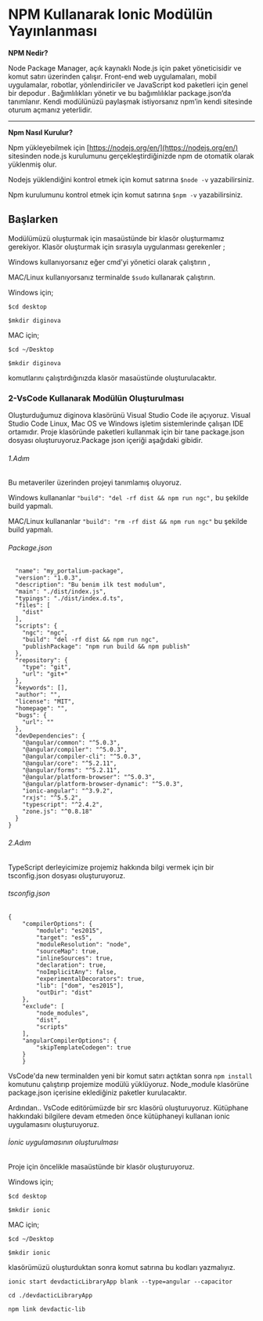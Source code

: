    # NPM Kullanarak Ionic Modülün Yayınlanması
   
**NPM Nedir?**

 Node Package Manager, açık kaynaklı  Node.js için paket yöneticisidir  ve komut satırı üzerinden çalışır. Front-end web uygulamaları, mobil uygulamalar, robotlar, yönlendiriciler ve JavaScript kod paketleri için genel bir depodur . Bağımlılıkları yönetir ve bu bağımlılıklar package.json’da tanımlanır. Kendi modülünüzü paylaşmak istiyorsanız npm’in kendi sitesinde oturum açmanız yeterlidir.
 
 ---
**Npm Nasıl Kurulur?**

 Npm yükleyebilmek için  [https://nodejs.org/en/](https://nodejs.org/en/) sitesinden node.js kurulumunu gerçekleştirdiğinizde npm de otomatik olarak yüklenmiş olur.
 
Nodejs yüklendiğini kontrol etmek için komut satırına `$node -v`  yazabilirsiniz.

Npm kurulumunu kontrol etmek için komut satırına `$npm -v` yazabilirsiniz.




## Başlarken

Modülümüzü oluşturmak için masaüstünde bir klasör oluşturmamız gerekiyor.
Klasör oluşturmak için sırasıyla uygulanması gerekenler ;

Windows kullanıyorsanız eğer cmd'yi yönetici olarak çalıştırın ,

MAC/Linux kullanıyorsanız terminalde `$sudo` kullanarak çalıştırın.

   Windows için;

   `$cd desktop`
   
   `$mkdir diginova`
   
   
   MAC için;
   
   `$cd ~/Desktop`
   
   `$mkdir diginova`
   
  
  komutlarını çalıştırdığınızda klasör masaüstünde oluşturulacaktır.
 
 ### 2-VsCode Kullanarak Modülün Oluşturulması
Oluşturduğumuz diginova klasörünü Visual Studio Code ile açıyoruz. Visual Studio Code Linux, Mac OS ve Windows işletim sistemlerinde çalışan IDE ortamıdır.  Proje klasöründe paketleri kullanmak için bir tane package.json dosyası oluşturuyoruz.Package json içeriği aşağıdaki gibidir. 

###### 1.Adım

Bu metaveriler üzerinden projeyi tanımlamış oluyoruz.

Windows kullananlar `"build": "del -rf dist && npm run ngc",` bu şekilde build yapmalı.

MAC/Linux kullananlar  `"build": "rm -rf dist && npm run ngc"` bu şekilde build yapmalı.

###### Package.json

```{
  "name": "my_portalium-package",
  "version": "1.0.3",
  "description": "Bu benim ilk test modulum",
  "main": "./dist/index.js",
  "typings": "./dist/index.d.ts",
  "files": [
    "dist"
  ],
  "scripts": {
    "ngc": "ngc",
    "build": "del -rf dist && npm run ngc",
    "publishPackage": "npm run build && npm publish"
  },
  "repository": {
    "type": "git",
    "url": "git+"
  },
  "keywords": [],
  "author": "",
  "license": "MIT",
  "homepage": "",
  "bugs": {
    "url": ""
  },
  "devDependencies": {
    "@angular/common": "^5.0.3",
    "@angular/compiler": "^5.0.3",
    "@angular/compiler-cli": "^5.0.3",
    "@angular/core": "^5.2.11",
    "@angular/forms": "^5.2.11",
    "@angular/platform-browser": "^5.0.3",
    "@angular/platform-browser-dynamic": "^5.0.3",
    "ionic-angular": "^3.9.2",
    "rxjs": "^5.5.2",
    "typescript": "^2.4.2",
    "zone.js": "^0.8.18"
  }
}
```
###### 2.Adım

TypeScript derleyicimize projemiz hakkında bilgi vermek için bir tsconfig.json dosyası oluşturuyoruz.

###### tsconfig.json

```
{
    "compilerOptions": {
        "module": "es2015",
        "target": "es5",
        "moduleResolution": "node",
        "sourceMap": true,
        "inlineSources": true,
        "declaration": true,
        "noImplicitAny": false,
        "experimentalDecorators": true,
        "lib": ["dom", "es2015"],
        "outDir": "dist"
    },
    "exclude": [
        "node_modules",
        "dist",
        "scripts"
    ],
    "angularCompilerOptions": {
        "skipTemplateCodegen": true
    }
    }
```

VsCode'da new terminalden yeni bir komut satırı açtıktan sonra  `npm install ` komutunu çalıştırıp projemize modülü yüklüyoruz. Node_module klasörüne package.json içerisine eklediğiniz paketler kurulacaktır.

Ardından..
VsCode editörümüzde bir src klasörü oluşturuyoruz.
Kütüphane hakkındaki bilgilere devam etmeden önce kütüphaneyi kullanan ionic uygulamasını oluşturuyoruz.

###### İonic uygulamasının oluşturulması 

Proje için öncelikle masaüstünde bir klasör oluşturuyoruz.

   Windows için;

   `$cd desktop`
   
   `$mkdir ionic`
   
   MAC için;
   
   `$cd ~/Desktop`
   
   `$mkdir ionic`
   
   
   klasörümüzü oluşturduktan sonra komut satırına bu kodları yazmalıyız.
   
`ionic start devdacticLibraryApp blank --type=angular --capacitor`

`cd ./devdacticLibraryApp`

`npm link devdactic-lib`
